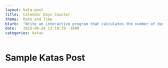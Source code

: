 ```yaml
---
layout: kata-post
title:  Calendar Days Counter
theme:  Date and Time
blurb:  "Write an interactive program that calculates the number of days between two dates."
date:   2016-06-24 13:10:39 -1000
categories: katas
---
```


# Sample Katas Post
